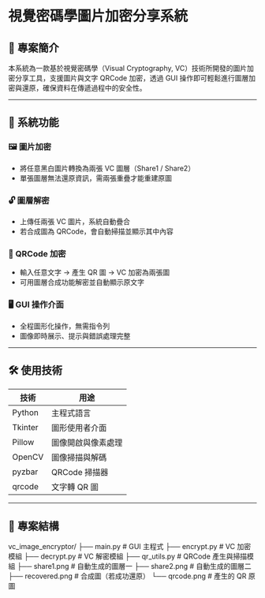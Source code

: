 # 視覺密碼學圖片加密分享系統

## 📌 專案簡介
本系統為一款基於視覺密碼學（Visual Cryptography, VC）技術所開發的圖片加密分享工具，支援圖片與文字 QRCode 加密，透過 GUI 操作即可輕鬆進行圖層加密與還原，確保資料在傳遞過程中的安全性。

---

## 🧩 系統功能

### 🖼 圖片加密
- 將任意黑白圖片轉換為兩張 VC 圖層（Share1 / Share2）
- 單張圖層無法還原資訊，需兩張重疊才能重建原圖

### 🔓 圖層解密
- 上傳任兩張 VC 圖片，系統自動疊合
- 若合成圖為 QRCode，會自動掃描並顯示其中內容

### 🔢 QRCode 加密
- 輸入任意文字 → 產生 QR 圖 → VC 加密為兩張圖
- 可用圖層合成功能解密並自動顯示原文字

### 🖥 GUI 操作介面
- 全程圖形化操作，無需指令列
- 圖像即時展示、提示與錯誤處理完整

---

## 🛠 使用技術

| 技術       | 用途                     |
|------------|--------------------------|
| Python     | 主程式語言               |
| Tkinter    | 圖形使用者介面           |
| Pillow     | 圖像開啟與像素處理       |
| OpenCV     | 圖像掃描與解碼           |
| pyzbar     | QRCode 掃描器            |
| qrcode     | 文字轉 QR 圖             |

---

## 📂 專案結構
vc_image_encryptor/
├── main.py # GUI 主程式
├── encrypt.py # VC 加密模組
├── decrypt.py # VC 解密模組
├── qr_utils.py # QRCode 產生與掃描模組
├── share1.png # 自動生成的圖層一
├── share2.png # 自動生成的圖層二
├── recovered.png # 合成圖（若成功還原）
└── qrcode.png # 產生的 QR 原圖
